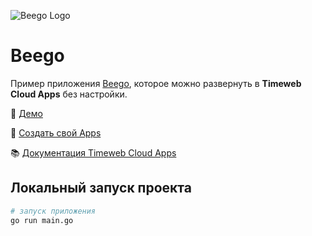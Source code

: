 ![Beego Logo](https://st.timeweb.com/cloud-static/apps-logo/beego.svg)

# Beego

Пример приложения [Beego](https://github.com/beego/beego), которое можно развернуть в **Timeweb Cloud Apps** без настройки.

:tada: [Демо]()

:rocket: [Создать свой Apps](https://timeweb.cloud/my/apps/create)

:books: [Документация Timeweb Cloud Apps](https://timeweb.cloud/docs/apps)

## <a name="dev"></a>Локальный запуск проекта

```bash
# запуск приложения
go run main.go
```
